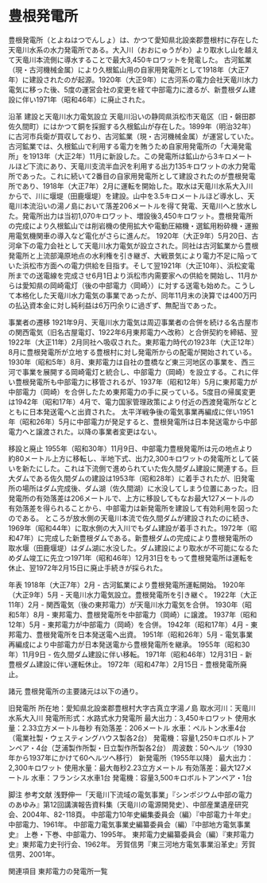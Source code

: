 # 豊根発電所

豊根発電所（とよねはつでんしょ）は、かつて愛知県北設楽郡豊根村に存在した天竜川水系の水力発電所である。大入川（おおにゅうがわ）より取水し山を越えて天竜川本流側に導水することで最大3,450キロワットを発電した。
古河鉱業（現・古河機械金属）により久根鉱山用の自家用発電所として1918年（大正7年）に建設されたのが起源。1920年（大正9年）に古河系の電力会社天竜川水力電気に移った後、5度の運営会社の変更を経て中部電力に渡るが、新豊根ダム建設に伴い1971年（昭和46年）に廃止された。

沿革
建設と天竜川水力電気設立
天竜川沿いの静岡県浜松市天竜区（旧・磐田郡佐久間町）にはかつて銅を採掘する久根鉱山が存在した。1899年（明治32年）に古河市兵衛が買収しており、古河鉱業（現・古河機械金属）が運営していた。
古河鉱業では、久根鉱山で利用する電力を賄うため自家用発電所の「大滝発電所」を1913年（大正2年）11月に新設した。この発電所は鉱山から3キロメートルほど下流にあり、天竜川支流半血沢を利用する出力135キロワットの水力発電所であった。これに続いて2番目の自家用発電所として建設されたのが豊根発電所であり、1918年（大正7年）2月に運転を開始した。取水は天竜川水系大入川からで、川に堰堤（田鹿堰堤）を建設。山中を3.5キロメートルほど導水し、天竜川本流沿いの湯ノ島において落差206メートルを得て発電、天竜川へと放水した。発電所出力は当初1,070キロワット、増設後3,450キロワット。豊根発電所の完成により久根鉱山では削岩機の使用拡大や電動圧縮機・選鉱用粉砕機・運搬用電気機関車の導入など電化がさらに進んだ。
1920年（大正9年）5月20日、古河傘下の電力会社として天竜川水力電気が設立された。同社は古河鉱業から豊根発電所と上流部滝原地点の水利権を引き継ぎ、大戦景気により電力不足に陥っていた浜松市方面への電力供給を目指す。そして翌1921年（大正10年）、浜松変電所までの送電線を完成させ6月1日より浜松市内需要家への供給を開始し、11月からは愛知県の岡崎電灯（後の中部電力〈岡崎〉）に対する送電も始めた。こうして本格化した天竜川水力電気の事業であったが、同年11月末の決算では400万円の払込資本金に対し純利益は6万円余りに過ぎず、無配当であった。

事業者の遷移
1921年9月、天竜川水力電気は周辺事業者の合併を続ける名古屋市の関西電気（旧名古屋電灯、1922年6月東邦電力へ改称）と合併契約を締結、翌1922年（大正11年）2月同社へ吸収された。東邦電力時代の1923年（大正12年）8月に豊根発電所が立地する豊根村に対し発電所からの配電が開始されている。
1930年（昭和5年）8月、東邦電力は自社の豊橋など東三河地区の事業を、西三河で事業を展開する岡崎電灯と統合し、中部電力（岡崎）を設立する。これに伴い豊根発電所も中部電力に移管されるが、1937年（昭和12年）5月に東邦電力が中部電力（岡崎）を合併したため東邦電力の手に戻っている。5度目の帰属変更は1942年（昭和17年）4月で、電力国家管理政策により付近の西渡発電所などとともに日本発送電へと出資された。
太平洋戦争後の電気事業再編成に伴い1951年（昭和26年）5月に中部電力が発足すると、豊根発電所は日本発送電から中部電力へと譲渡された。以降の事業者変更はない。

移設と廃止
1955年（昭和30年）11月9日、中部電力豊根発電所は元の地点より約80メートル上方に移転し、半地下式、出力2,300キロワットの発電所として装いを新たにした。これは下流側で進められていた佐久間ダム建設に関連する。巨大ダムである佐久間ダムの建設は1953年（昭和28年）に着手されたが、旧発電所の場所はダム完成後、ダム湖（佐久間湖）に水没してしまう位置にあった。旧発電所の有効落差は206メートルで、上方に移設してもなお最大127メートルの有効落差を得られることから、中部電力は新発電所を建設して有効利用を図ったのである。
ところが放水側の天竜川本流で佐久間ダムが建設されたのに続き、1969年（昭和44年）に取水側の大入川でもダム建設が着手された。1972年（昭和47年）に完成した新豊根ダムである。新豊根ダムの完成により豊根発電所の取水堰（田鹿堰堤）はダム湖に水没した。ダム建設により取水が不可能になるためダム竣工に先立つ1971年（昭和46年）12月31日をもって豊根発電所は運転を休止、翌1972年2月15日に廃止手続きが採られた。

年表
1918年（大正7年）2月 - 古河鉱業により豊根発電所運転開始。
1920年（大正9年）5月 - 天竜川水力電気設立。豊根発電所を引き継ぐ。
1922年（大正11年）2月 - 関西電気（後の東邦電力）が天竜川水力電気を合併。
1930年（昭和5年）8月 - 東邦電力、豊根発電所を中部電力（岡崎）に譲渡。
1937年（昭和12年）5月 - 東邦電力が中部電力（岡崎）を合併。
1942年（昭和17年）4月 - 東邦電力、豊根発電所を日本発送電へ出資。
1951年（昭和26年）5月 - 電気事業再編成により中部電力が日本発送電から豊根発電所を継承。
1955年（昭和30年）11月9日 - 佐久間ダム建設に伴い移転。
1971年（昭和46年）12月31日 - 新豊根ダム建設に伴い運転休止。
1972年（昭和47年）2月15日 - 豊根発電所廃止。

諸元
豊根発電所の主要諸元は以下の通り。

旧発電所
所在地：愛知県北設楽郡豊根村大字古真立字湯ノ島
取水河川：天竜川水系大入川
発電所形式：水路式水力発電所
最大出力：3,450キロワット
使用水量：2.33立方メートル毎秒
有効落差：206メートル
水車：ペルトン水車4台（電業社製・ウェスティングハウス製各2台）
発電機：容量1,250キロボルトアンペア・4台（芝浦製作所製・日立製作所製各2台）
周波数：50ヘルツ（1930年から1937年にかけて60ヘルツへ移行）
新発電所（1955年以降）
最大出力：2,300キロワット
使用水量：最大毎秒2.23立方メートル
有効落差：最大127メートル
水車：フランシス水車1台
発電機：容量3,500キロボルトアンペア・1台

脚注
参考文献
浅野伸一「天竜川下流域の電気事業」『シンポジウム中部の電力のあゆみ』第12回講演報告資料集（天竜川の電源開発史）、中部産業遺産研究会、2004年、82-118頁。 
中部電力10年史編集委員会（編）『中部電力十年史』中部電力、1961年。 
中部電力電気事業史編纂委員会（編）『中部地方電気事業史』 上巻・下巻、中部電力、1995年。 
東邦電力史編纂委員会（編）『東邦電力史』東邦電力史刊行会、1962年。 
芳賀信男『東三河地方電気事業沿革史』芳賀信男、2001年。

関連項目
東邦電力の発電所一覧